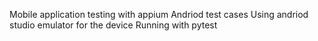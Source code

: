 Mobile application testing with appium 
Andriod test cases
Using andriod studio emulator for the device
Running with pytest
